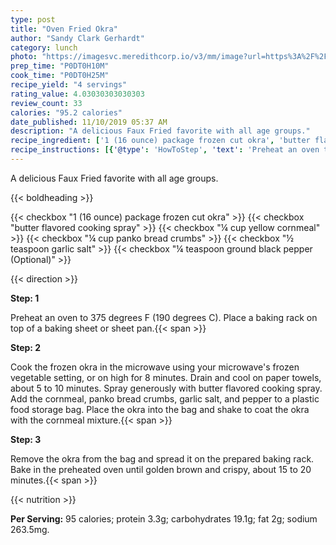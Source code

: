 ```yaml
---
type: post
title: "Oven Fried Okra"
author: "Sandy Clark Gerhardt"
category: lunch
photo: "https://imagesvc.meredithcorp.io/v3/mm/image?url=https%3A%2F%2Fimages.media-allrecipes.com%2Fuserphotos%2F657082.jpg"
prep_time: "P0DT0H10M"
cook_time: "P0DT0H25M"
recipe_yield: "4 servings"
rating_value: 4.03030303030303
review_count: 33
calories: "95.2 calories"
date_published: 11/10/2019 05:37 AM
description: "A delicious Faux Fried favorite with all age groups."
recipe_ingredient: ['1 (16 ounce) package frozen cut okra', 'butter flavored cooking spray', '¼ cup yellow cornmeal', '¼ cup panko bread crumbs', '½ teaspoon garlic salt', '¼ teaspoon ground black pepper']
recipe_instructions: [{'@type': 'HowToStep', 'text': 'Preheat an oven to 375 degrees F (190 degrees C). Place a baking rack on top of a baking sheet or sheet pan.\n'}, {'@type': 'HowToStep', 'text': "Cook the frozen okra in the microwave using your microwave's frozen vegetable setting, or on high for 8 minutes. Drain and cool on paper towels, about 5 to 10 minutes. Spray generously with butter flavored cooking spray. Add the cornmeal, panko bread crumbs, garlic salt, and pepper to a plastic food storage bag. Place the okra into the bag and shake to coat the okra with the cornmeal mixture.\n"}, {'@type': 'HowToStep', 'text': 'Remove the okra from the bag and spread it on the prepared baking rack. Bake in the preheated oven until golden brown and crispy, about 15 to 20 minutes.\n'}]
---
```


A delicious Faux Fried favorite with all age groups. 

{{< boldheading >}}

{{< checkbox "1 (16 ounce) package frozen cut okra" >}}
{{< checkbox "butter flavored cooking spray" >}}
{{< checkbox "¼ cup yellow cornmeal" >}}
{{< checkbox "¼ cup panko bread crumbs" >}}
{{< checkbox "½ teaspoon garlic salt" >}}
{{< checkbox "¼ teaspoon ground black pepper  (Optional)" >}}


{{< direction >}}

**Step: 1**

Preheat an oven to 375 degrees F (190 degrees C). Place a baking rack on top of a baking sheet or sheet pan.{{< span >}}

**Step: 2**

Cook the frozen okra in the microwave using your microwave's frozen vegetable setting, or on high for 8 minutes. Drain and cool on paper towels, about 5 to 10 minutes. Spray generously with butter flavored cooking spray. Add the cornmeal, panko bread crumbs, garlic salt, and pepper to a plastic food storage bag. Place the okra into the bag and shake to coat the okra with the cornmeal mixture.{{< span >}}

**Step: 3**

Remove the okra from the bag and spread it on the prepared baking rack. Bake in the preheated oven until golden brown and crispy, about 15 to 20 minutes.{{< span >}}

{{< nutrition >}}

**Per Serving:** 95 calories; protein 3.3g; carbohydrates 19.1g; fat 2g; sodium 263.5mg.